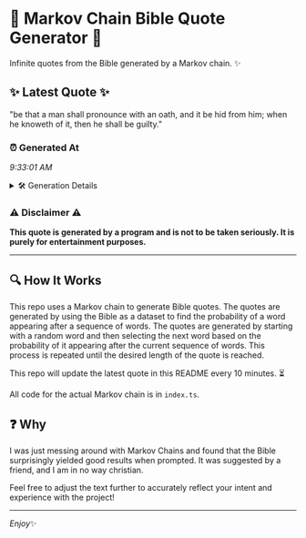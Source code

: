 # 📖 Markov Chain Bible Quote Generator 📖

Infinite quotes from the Bible generated by a Markov chain. ✨

## ✨ Latest Quote ✨
"be that a man shall pronounce with an oath, and it be hid from him; when he knoweth of it, then he shall be guilty."

### ⏰ Generated At
*9:33:01 AM*

<details>
    <summary>🛠️ Generation Details</summary>
    <p>
        <strong>🌱 Seed:</strong> be<br>
        <strong>🔄 Iterations:</strong> 24<br>
        <strong>📜 Context History:</strong><br>[ be ]: that<br>[ be, that ]: a<br>[ be, that, a ]: man<br>[ be, that, a, man ]: shall<br>[ be, that, a, man, shall ]: pronounce<br>[ be, that, a, man, shall, pronounce ]: with<br>[ that, a, man, shall, pronounce, with ]: an<br>[ a, man, shall, pronounce, with, an ]: oath,<br>[ man, shall, pronounce, with, an, oath, ]: and<br>[ shall, pronounce, with, an, oath,, and ]: it<br>[ pronounce, with, an, oath,, and, it ]: be<br>[ with, an, oath,, and, it, be ]: hid<br>[ an, oath,, and, it, be, hid ]: from<br>[ oath,, and, it, be, hid, from ]: him;<br>[ and, it, be, hid, from, him; ]: when<br>[ it, be, hid, from, him;, when ]: he<br>[ be, hid, from, him;, when, he ]: knoweth<br>[ hid, from, him;, when, he, knoweth ]: of<br>[ from, him;, when, he, knoweth, of ]: it,<br>[ him;, when, he, knoweth, of, it, ]: then<br>[ when, he, knoweth, of, it,, then ]: he<br>[ he, knoweth, of, it,, then, he ]: shall<br>[ knoweth, of, it,, then, he, shall ]: be<br>[ of, it,, then, he, shall, be ]: guilty.<br>
    </p>
</details>

### ⚠️ Disclaimer ⚠️
**This quote is generated by a program and is not to be taken seriously. It is purely for entertainment purposes.**

---

## 🔍 How It Works

This repo uses a Markov chain to generate Bible quotes. The quotes are generated by using the Bible as a dataset to find the probability of a word appearing after a sequence of words. The quotes are generated by starting with a random word and then selecting the next word based on the probability of it appearing after the current sequence of words. This process is repeated until the desired length of the quote is reached.

This repo will update the latest quote in this README every 10 minutes. ⏳

All code for the actual Markov chain is in `index.ts`.

## ❓ Why

I was just messing around with Markov Chains and found that the Bible surprisingly yielded good results when prompted. 
It was suggested by a friend, and I am in no way christian.

Feel free to adjust the text further to accurately reflect your intent and experience with the project!

---

*Enjoy*✨
